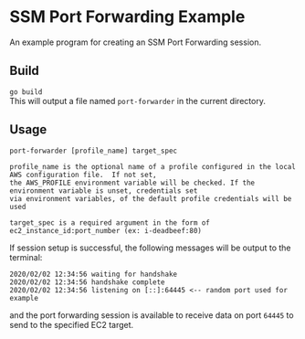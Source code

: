 # SSM Port Forwarding Example
An example program for creating an SSM Port Forwarding session.

## Build
`go build`  
This will output a file named `port-forwarder` in the current directory.

## Usage
```
port-forwarder [profile_name] target_spec

profile_name is the optional name of a profile configured in the local AWS configuration file.  If not set,
the AWS_PROFILE environment variable will be checked. If the environment variable is unset, credentials set
via environment variables, of the default profile credentials will be used

target_spec is a required argument in the form of ec2_instance_id:port_number (ex: i-deadbeef:80)
```

If session setup is successful, the following messages will be output to the terminal:
```
2020/02/02 12:34:56 waiting for handshake
2020/02/02 12:34:56 handshake complete
2020/02/02 12:34:56 listening on [::]:64445 <-- random port used for example

```
and the port forwarding session is available to receive data on port `64445` to send to the specified EC2 target.